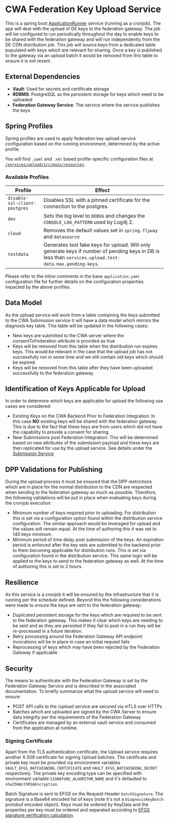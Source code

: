 # CWA Federation Key Upload Service

This is a spring boot [ApplicationRunner](https://docs.spring.io/spring-boot/docs/current/api/org/springframework/boot/ApplicationRunner.html) service (running as a cronjob). The app will deal with the upload of DE keys to the federation gateway. The job will be configured to run periodically throughout the day to enable keys to be shared with the federation gateway and will run independently from the DE CDN distribution job. This job will source keys from a dedicated table populated with keys which are relevant for sharing. Once a key is published to the gateway via an upload batch it would be removed from this table to ensure it is not resent.

## External Dependencies

- **Vault**: Used for secrets and certificate storage
- **RDBMS**: PostgreSQL as the persistent storage for keys which need to be uploaded
- **Federation Gateway Service**: The service where the service publishes the keys

## Spring Profiles

Spring profiles are used to apply federation key upload service configuration based on the running environment, determined by the active profile.

You will find `.yaml` and `.xml` based profile-specific configuration files at [`/services/upload/src/main/resources`](/services/upload/src/main/resources).

### Available Profiles

Profile                                           | Effect
--------------------------------------------------|-------------
`disable-ssl-client-postgres`                     | Disables SSL with a pinned certificate for the connection to the postgres.
`dev`                                             | Sets the log level to `DEBUG` and changes the `CONSOLE_LOG_PATTERN` used by Log4j 2.
`cloud`                                           | Removes the default values set in `spring.flyway` and `datasource`
`testdata`                                        | Generates test fake keys for upload. Will only generate keys if number of pending keys in DB is less than `services.upload.test-data.max.pending-keys`.

Please refer to the inline comments in the base `application.yaml` configuration file for further details on the configuration properties impacted by the above profiles.

## Data Model

As the upload service will work from a table containing the keys submitted to the CWA Submission service it will have a data model which mirrors the diagnosis key table. This table will be updated in the following cases:

- New keys are submitted to the CWA server where the consentToFederation attribute is provided as true
- Keys will be removed from this table when the distribution run expires keys. This would be relevant in the case that the upload job has not successfully run in some time and we still contain old keys which should be expired.
- Keys will be removed from this table after they have been uploaded successfully to the federation gateway.

## Identification of Keys Applicable for Upload

In order to determine which keys are applicable for upload the following use cases are considered:

- Existing Keys on the CWA Backend Prior to Federation Integration: In this case **NO** existing keys will be shared with the federation gateway. This is due to the fact that these keys are from users which did not have the capability to provide a consent for sharing.
- New Submissions post Federation Integration: This will be determined based on new attributes of the submission payload and these keys are then replicated for use by the upload service. See details under the [Submission Service](./SUBMISSION.md)

## DPP Validations for Publishing

During the upload process it must be ensured that the DPP restrictions which are in place for the normal distribution to the CDN are respected when sending to the federation gateway as much as possible. Therefore, the following validations will be put in place when evaluating keys during the cronjob execution:

- Minimum number of keys required prior to uploading: For distribution this is set via a configuration option found within the distribution service configuration. The similar approach would be leveraged for upload and the values will remain equal. At the time of authoring this it was set to 140 keys minimum.
- Minimum period of time delay post submission of the keys: An expiration period is enforced after the key sets are submitted to the backend prior to them becoming applicable for distribution runs. This is set via configuration found in the distribution service. This same logic will be applied to the keys to send to the federation gateway as well. At the time of authoring this is set to 2 hours.

## Resilience

As this service is a cronjob it will be ensured by the infrastructure that it is running per the schedule defined. Beyond this the following considerations were made to ensure the keys are sent to the federation gateway:

- Duplicated persistent storage for the keys which are required to be sent to the federation gateway. This makes it clear which keys are needing to be sent and as they are persisted if they fail to post in a run they will be re-processed in a future iteration.
- Retry processing around the Federation Gateway API endpoint invocations will be in place in case an initial request fails
- Reprocessing of keys which may have been rejected by the Federation Gateway if applicable

## Security

The means to authenticate with the Federation Gateway is set by the Federation Gateway Service and is described in the associated documentation. To briefly summarize what the upload service will need to ensure:

- POST API calls to the /upload service are secured via mTLS over HTTPs
- Batches which are uploaded are signed by the CWA Server to ensure data integrity per the requirements of the Federation Gateway
- Certificates are managed by an external vault service and consumed from the application at runtime.

### Signing Certificate

Apart from the TLS authentication certificate, the Upload service requires another X.509 certificate for signing Upload batches. The certificate and private key must be provided via environment variables `VAULT_EFGS_BATCHIGNING_CERTIFICATE` and `VAULT_EFGS_BATCHIGNING_SECRET` respectively. The private key encoding type can be specified with environment variable `SIGNATURE_ALGORITHM_NAME` and it's defaulted to `sha256WithRSAEncryption`.

Batch Signature is sent to EFGS on the Request Header `batchSignature`. The signature is a Base64 encoded list of keys (note it's not a `DiagnosisKeyBatch` protobuf encoded object). Keys must be ordered by KeyData and the properties per key must be ordered and separated according to [EFGS signature verification calculation](https://github.com/eu-federation-gateway-service/efgs-federation-gateway/blob/master/docs/software-design-federation-gateway-service.md#32-signature-verification).
